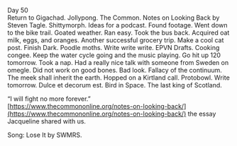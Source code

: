 Day 50  
Return to Gigachad. Jollypong. The Common. Notes on Looking Back by Steven Tagle. Shittymorph. Ideas for a podcast. Found footage. Went down to the bike trail. Goated weather. Ran easy. Took the bus back. Acquired oat milk, eggs, and oranges. Another successful grocery trip. Make a cool cat post. Finish Dark. Poodle moths. Write write write. EPVN Drafts. Cooking congee. Keep the water cycle going and the music playing. Go hit up 120 tomorrow. Took a nap. Had a really nice talk with someone from Sweden on omegle. Did not work on good bones. Bad look. Fallacy of the continuum. The meek shall inherit the earth. Hopped on a Kirtland call. Protobowl. Write tomorrow. Dulce et decorum est. Bird in Space. The last king of Scotland.

“I will fight no more forever.”   
[https://www.thecommononline.org/notes-on-looking-back/](https://www.thecommononline.org/notes-on-looking-back/) the essay Jacqueline shared with us. 

Song: Lose It by SWMRS.